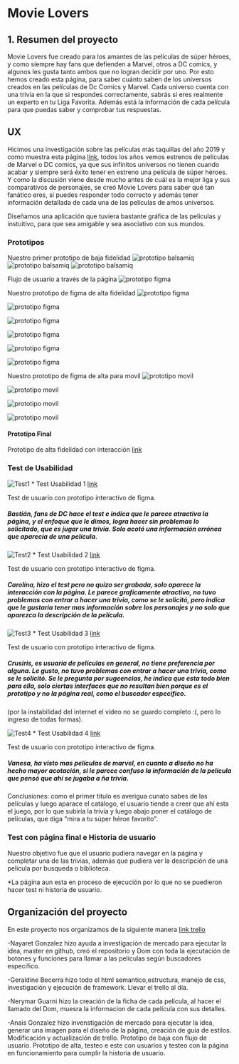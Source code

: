 
# Movie Lovers

## 1. Resumen del proyecto

Movie Lovers fue creado para los amantes de las películas de súper héroes, y como siempre hay fans que defienden a Marvel, otros a DC comics, y algunos les gusta tanto ambos que no logran decidir por uno. Por esto hemos creado esta página, para saber cuánto saben de los universos creados en las películas de Dc Comics y Marvel.
Cada universo cuenta con una trivia en la que si respondes correctamente, sabrás si eres realmente un experto en tu Liga Favorita.
Además está la información de cada película para que puedas saber y comprobar tus respuestas.


## UX
Hicimos una investigación sobre las películas más taquillas del año 2019 y como muestra esta página [link](https://spoiler.bolavip.com/cuales-son-las-peliculas-mas-taquilleras-con-mayor-recaudacion-de-2019-t201912300003.html), todos los años vemos estrenos de películas de Marvel o DC comics, ya que sus infinitos universos no tienen cuando acabar y siempre será éxito tener en estreno una película de súper héroes.
Y como la discusión viene desde mucho antes de cuál es la mejor liga y sus comparativos de personajes, se creó Movie Lovers para saber qué tan fanático eres, si puedes responder todo correcto y además tener información detallada de cada una de las películas de amos universos.

Diseñamos una aplicación que tuviera bastante gráfica de las peliculas y instuitivo, para que sea amigable y sea asociativo con sus mundos.


### Prototipos
Nuestro primer prototipo de baja fidelidad
![prototipo balsamiq](Prototipos/bal1.jpg)
![prototipo balsamiq](Prototipos/bal2.jpg)
![prototipo balsamiq](Prototipos/bal3.jpg)


Flujo de usuario a través de la página 
![prototipo figma](Prototipos/flujo.jpg)

Nuestro prototipo de figma de alta fidelidad 
![prototipo figma](Prototipos/prot1.jpg)

![prototipo figma](Prototipos/prot2.jpg)

![prototipo figma](Prototipos/prot3.jpg)

![prototipo figma](Prototipos/Prot4.jpg)

![prototipo figma](Prototipos/Prot5.jpg)

![prototipo figma](Prototipos/Prot6.jpg)

Nuestro prototipo de figma de alta para movil
![prototipo movil](Prototipos/phono1.jpg)

![prototipo movil](Prototipos/phono2.jpg)

![prototipo movil](Prototipos/phono3.jpg)

![prototipo movil](Prototipos/phono4.jpg)


#### Prototipo Final
Prototipo de alta fidelidad con interacción  [link](https://www.figma.com/proto/uDih1yTKbiDosgZcreA3xq/Untitled?node-id=1%3A2&scaling=min-zoom)

### Test de Usabilidad
![Test1](Prototipos/test1.jpg)
\* Test Usabilidad 1 [link](https://www.loom.com/share/b28173b491414e9b98b986afd9d606ad)

Test de usuario con prototipo interactivo de figma.
##### Bastián, fans de DC hace el test e indica que le parece atractiva la página, y el enfoque que le dimos, logra hacer sin problemas lo solicitado, que es jugar una trivia. Solo acotó una información errónea que aparecia de una película.

![Test2](Prototipos/test2.jpg)
\* Test Usabilidad 2 [link](https://www.loom.com/share/062ce4988ad541a894ca71c2cc510bbf)

Test de usuario con prototipo interactivo de figma.
##### Carolina, hizo el test pero no quizo ser grabada, solo aparece la interacción con la página. Le parece graficamente atractivo, no tuvo problemas con entrar a hacer una trivia, como se le solicitó, pero indica que le gustaria tener mas información sobre los personajes y no solo que aparezca la descripción de la película.

![Test3](Prototipos/test3.jpg)
\* Test Usabilidad 3 [link](https://www.loom.com/share/72d01226ce13479f92b867913bedbd16)

Test de usuario con prototipo interactivo de figma.
##### Crusiris, es usuaria de películas en general, no tiene preferencia por alguna. Le gusto, no tuvo problemas con entrar a hacer una trivia, como se le solicitó. Se le pregunta por sugeencias, he indica que esta todo bien para ella, solo ciertas interfaces que no resultan bien porque es el prototipo y no la página real, como el buscador especifico.
(por la instabilidad del internet el video no se guardo completo :(, pero lo ingreso de todas formas).

![Test4](Prototipos/test4.jpg)
\* Test Usabilidad 4 [link](https://www.loom.com/share/9a7b0b95008f456d83fce7514bffdd5b)

Test de usuario con prototipo interactivo de figma.
##### Vanesa, ha visto mas películas de marvel, en cuanto a diseño no ha hecho mayor acotación, si le parece confuso la información de la película que pensó que ahí se jugaba a ña trivía.

Conclusiones: como el primer titulo es averigua cunato sabes de las películas y luego aparace el catálogo, el usuario tiende a creer que ahí esta el juego, por lo que subiría la trivía y luego abajo poner el catálogo de películas, que diga "mira a tu súper héroe favorito".


### Test con página final e Historia de usuario

Nuestro objetivo fue que el usuario pudiera navegar en la página y completar una de las  trivias, además que pudiera ver la descripción de una pelicula por busqueda o biblioteca.

*La página aun esta en proceso de ejecución por lo que no se puedieron hacer test ni historia de usuario.

## Organización del proyecto
En este proyecto nos organizamos de la siguiente manera 
[link trello](https://trello.com/b/AvYZB2oD/peliculas)

-Nayaret Gonzalez hizo ayuda a investigación de mercado para ejecutar la idea, master en github, creó el repositorio y Dom con toda la ejecutación de botones y funciones para llamar a las películas según buscadores especifico.

-Geraldine Becerra hizo todo el html semantico,estructura, manejo de css, investigación y ejecución de framework. Llevar el trello al día.

-Nerymar Guarni hizo la creación de la ficha de cada película, al hacer el llamado del Dom, muesra la informacion de cada película con sus detalles.

-Anais Gonzalez hizo invenstigación de mercado para ejecutar la idea, generar una imagen para el diseño de la página, creación de guía de estilos. 
Modificación y actualización de trello.
Prototipo de baja con flujo de usuario.
Prototipo de alta, testeo e este con usuarios y testeo con la página en funcionamiento para cumplir la historia de usuario.
